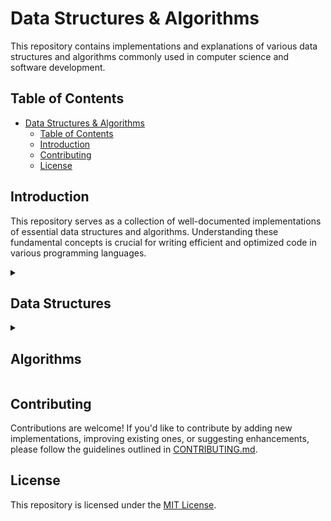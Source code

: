 # Data Structures & Algorithms

This repository contains implementations and explanations of various data structures and algorithms commonly used in computer science and software development.

## Table of Contents

- [Data Structures \& Algorithms](#data-structures--algorithms)
  - [Table of Contents](#table-of-contents)
  - [Introduction](#introduction)
  - [Contributing](#contributing)
  - [License](#license)

## Introduction

This repository serves as a collection of well-documented implementations of essential data structures and algorithms.
Understanding these fundamental concepts is crucial for writing efficient and optimized code in various programming languages.

<details> 
  <summary><h2>Data Structures</h2></summary>
  <ul>
    <li>
      <details>
        <summary><h3>Strings</h3></summary>
        <ul>
          <li><a href="PYTHON/Data%20Structures/1.%20strings.py">Python</a></li>
          <li><a href="JAVASCRIPT/Data%20Structures/1.%20Strings.js">JavaScript</a></li>
          <li><a href="TYPESCRIPT/Data%20Structures/1.%20Strings.ts">TypeScript</a></li>
        </ul>
      </details>
    </li>
    <li>
      <details>
        <summary><h3>Lists / Arrays</h3></summary>
        <ul>
          <li><a href="PYTHON/Data%20Structures/2.%20lists.py">Python</a></li>
          <li><a href="JAVASCRIPT/Data%20Structures/2.%20Arrays.js">JavaScript</a></li>
          <li><a href="TYPESCRIPT/Data%20Structures/2.%20Arrays.ts">TypeScript</a></li>
        </ul>
      </details>
    </li>
    <li>
      <details>
        <summary><h3>Sets</h3></summary>
        <ul>
          <li><a href="PYTHON/Data%20Structures/3.%20sets.py">Python</a></li>
          <li><a href="JAVASCRIPT/Data%20Structures/3.%20Sets.js">JavaScript</a></li>
          <li><a href="TYPESCRIPT/Data%20Structures/1.%20Sets.ts">TypeScript</a></li>
        </ul>
      </details>
    </li>
    <li>
      <details>
        <summary><h3>Dictionaries/Objects</h3></summary>
        <ul>
          <li><a href="PYTHON/Data%20Structures/4.%20dicts.py">Python</a></li>
          <li><a href="JAVASCRIPT/Data%20Structures/4.%20Objects.js">JavaScript</a></li>
          <li><a href="TYPESCRIPT/Data%20Structures/4.%20Objects.ts">TypeScript</a></li>
        </ul>
      </details>
    </li>
    <li>
      <details>
        <summary><h3>Stack</h3></summary>
        <ul>
          <li><a href="PYTHON/Data%20Structures/5.%20stack.py">Python</a></li>
          <li><a href="JAVASCRIPT/Data%20Structures/5.%20stack.js">Javascript</a></li>
          <li><a href="TYPESCRIPT/Data%20Structures/5.%20Stack.ts">TypeScript</a></li>
        </ul>
      </details>
    </li>
    <li>
      <details>
        <summary><h3>Matrix</h3></summary>
        <ul>
          <li><a href="PYTHON/Data%20Structures/6.%20matrix.py">Python</a></li>
        </ul>
      </details>
    </li>
    <li>
      <details>
        <summary><h3>Linked List</h3></summary>
        <ul>
          <li><a href="PYTHON/Data%20Structures/7.%20linked_list.py">Python</a></li>
        </ul>
      </details>
    </li>
    <li>
      <details>
        <summary><h3>Queue</h3></summary>
        <ul>
          <li><a href="PYTHON/Data%20Structures/9.%20queue.py">Python</a></li>
        </ul>
      </details>
    </li>
  </ul>
</details>

<details>
  <summary><h2>Algorithms</h2></summary>
  <ul>
    <li>
      <details>
        <summary><h3>Sort Algorithms</h3></summary>
        <ul>
          <li><a href="PYTHON/Algorithms/Sort/">Python</a></li>
          <li><a href="JAVASCRIPT/Algorithms/Sort/">Javascript</a></li>
          <li><a href="TYPESCRIPT/Algorithms/Search/">Javascript</a></li>
        </ul>
      </details>
    </li>
    <li>
      <details>
        <summary><h3>Search Algorithms</h3></summary>
        <ul>
          <li><a href="PYTHON/Algorithms/Search/">Python</a></li>
          <li><a href="JAVASCRIPT/Algorithms/Search/">JavaScript</a></li>
          <li><a href="TYPESCRIPT/Algorithms/Search/">TypeScript</a></li>
        </ul>
      </details>
    </li>
  </ul>
</details>

## Contributing

Contributions are welcome! If you'd like to contribute by adding new implementations, improving existing ones, or suggesting enhancements, please follow the guidelines outlined in [CONTRIBUTING.md](CONTRIBUTING.md).

## License

This repository is licensed under the [MIT License](LICENSE).
